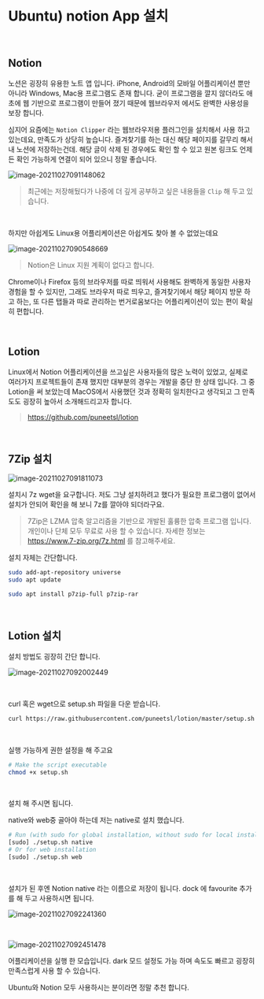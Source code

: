 # Ubuntu) notion App 설치

​	

## Notion

노션은 굉장히 유용한 노트 앱 입니다. iPhone, Android의 모바일 어플리케이션 뿐만 아니라 Windows, Mac용 프로그램도 존재 합니다. 굳이 프로그램을 깔지 않더라도 애초에 웹 기반으로 프로그램이 만들어 졌기 때문에 웹브라우저 에서도 완벽한 사용성을 보장 합니다. 

심지어 요즘에는 `Notion Clipper` 라는 웹브라우저용 플러그인을 설치해서 사용 하고 있는데요, 만족도가 상당히 높습니다. 즐겨찾기를 하는 대신 해당 페이지를 갈무리 해서 내 노션에 저장하는건데. 해당 글이 삭제 된 경우에도 확인 할 수 있고 원본 링크도 언제든 확인 가능하게 연결이 되어 있으니 정말 좋습니다.

![image-20211027091148062](https://raw.githubusercontent.com/Shane-Park/mdblog/main/OS/linux/ubuntu/notion.assets/image-20211027091148062.png)

> 최근에는 저장해뒀다가 나중에 더 깊게 공부하고 싶은 내용들을 `Clip` 해 두고 있습니다.

​	

하지만 아쉽게도 Linux용 어플리케이션은 아쉽게도 찾아 볼 수 없었는데요

![image-20211027090548669](https://raw.githubusercontent.com/Shane-Park/mdblog/main/OS/linux/ubuntu/notion.assets/image-20211027090548669.png)

> Notion은 Linux 지원 계획이 없다고 합니다.

Chrome이나 Firefox 등의 브라우저를 따로 띄워서 사용해도 완벽하게 동일한 사용자 경험을 할 수 있지만, 그래도 브라우저 따로 띄우고, 즐겨찾기에서 해당 페이지 방문 하고 하는, 또 다른 탭들과 따로 관리하는 번거로움보다는 어플리케이션이 있는 편이 확실히 편합니다.

​	

## Lotion

Linux에서 Notion 어플리케이션을 쓰고싶은 사용자들의 많은 노력이 있었고, 실제로 여러가지 프로젝트들이 존재 했지만 대부분의 경우는 개발을 중단 한 상태 입니다. 그 중 Lotion을 써 보았는데 MacOS에서 사용했던 것과 정확히 일치한다고 생각되고 그 만족도도 굉장히 높아서 소개해드리고자 합니다.

> https://github.com/puneetsl/lotion

​		

## 7Zip 설치

![image-20211027091811073](https://raw.githubusercontent.com/Shane-Park/mdblog/main/OS/linux/ubuntu/notion.assets/image-20211027091811073.png)

설치시 7z wget을 요구합니다. 저도 그냥 설치하려고 했다가 필요한 프로그램이 없어서 설치가 안되어 확인을 해 보니 7z를 깔아야 되더라구요.

> 7Zip은 LZMA 압축 알고리즘을 기반으로 개발된 훌륭한 압축 프로그램 입니다. 개인이나 단체 모두 무료로 사용 할 수 있습니다. 자세한 정보는 https://www.7-zip.org/7z.html 를 참고해주세요.

설치 자체는 간단합니다.

```zsh
sudo add-apt-repository universe
sudo apt update

```

```zsh
sudo apt install p7zip-full p7zip-rar
```

​		

## Lotion 설치

설치 방법도 굉장히 간단 합니다.

![image-20211027092002449](https://raw.githubusercontent.com/Shane-Park/mdblog/main/OS/linux/ubuntu/notion.assets/image-20211027092002449.png)

​	

curl 혹은 wget으로 setup.sh 파일을 다운 받습니다.

```zsh
curl https://raw.githubusercontent.com/puneetsl/lotion/master/setup.sh > setup.sh
```

​	

실행 가능하게 권한 설정을 해 주고요

```zsh
# Make the script executable
chmod +x setup.sh

```

​	

설치 해 주시면 됩니다.

 native와 web중 골아야 하는데 저는 native로 설치 했습니다.

```zsh
# Run (with sudo for global installation, without sudo for local installation)
[sudo] ./setup.sh native
# Or for web installation
[sudo] ./setup.sh web

```

​		

설치가 된 후엔 Notion native 라는 이름으로 저장이 됩니다. dock 에 favourite 추가를 해 두고 사용하시면 됩니다.

![image-20211027092241360](https://raw.githubusercontent.com/Shane-Park/mdblog/main/OS/linux/ubuntu/notion.assets/image-20211027092241360.png)

​		

![image-20211027092451478](https://raw.githubusercontent.com/Shane-Park/mdblog/main/OS/linux/ubuntu/notion.assets/image-20211027092451478.png)

어플리케이션을 실행 한 모습입니다. dark 모드 설정도 가능 하며 속도도 빠르고 굉장히 만족스럽게 사용 할 수 있습니다. 

Ubuntu와 Notion 모두 사용하시는 분이라면 정말 추천 합니다.